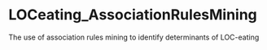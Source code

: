 # LOCeating_AssociationRulesMining
The use of association rules mining to identify determinants of LOC-eating
